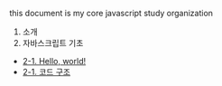 this document is my core javascript study organization

1. 소개
2. 자바스크립트 기초
  * [2-1. Hello, world!](https://github.com/alpaca623/core_javascript_document/blob/master/js-basic/2.1.md)
  * [2-1. 코드 구조](https://github.com/alpaca623/core_javascript_document/blob/master/js-basic/2.2.md)
